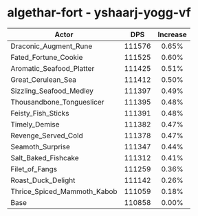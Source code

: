# algethar-fort - yshaarj-yogg-vf
| Actor | DPS | Increase |
|---|:---:|:---:|
|Draconic_Augment_Rune|111576|0.65%|
|Fated_Fortune_Cookie|111525|0.60%|
|Aromatic_Seafood_Platter|111425|0.51%|
|Great_Cerulean_Sea|111412|0.50%|
|Sizzling_Seafood_Medley|111397|0.49%|
|Thousandbone_Tongueslicer|111395|0.48%|
|Feisty_Fish_Sticks|111391|0.48%|
|Timely_Demise|111382|0.47%|
|Revenge_Served_Cold|111378|0.47%|
|Seamoth_Surprise|111347|0.44%|
|Salt_Baked_Fishcake|111312|0.41%|
|Filet_of_Fangs|111259|0.36%|
|Roast_Duck_Delight|111142|0.26%|
|Thrice_Spiced_Mammoth_Kabob|111059|0.18%|
|Base|110858|0.00%|
